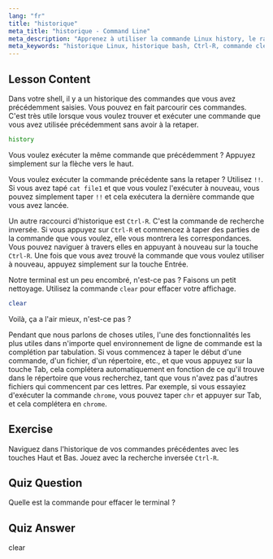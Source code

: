 ```yaml
---
lang: "fr"
title: "historique"
meta_title: "historique - Command Line"
meta_description: "Apprenez à utiliser la commande Linux history, le raccourci !! et Ctrl-R pour un rappel efficace des commandes. Améliorez votre productivité dans le terminal avec ces astuces essentielles !"
meta_keywords: "historique Linux, historique bash, Ctrl-R, commande clear, tutoriel Linux, ligne de commande, guide du débutant"
---
```


## Lesson Content

Dans votre shell, il y a un historique des commandes que vous avez précédemment saisies. Vous pouvez en fait parcourir ces commandes. C'est très utile lorsque vous voulez trouver et exécuter une commande que vous avez utilisée précédemment sans avoir à la retaper.

```bash
history
```

Vous voulez exécuter la même commande que précédemment ? Appuyez simplement sur la flèche vers le haut.

Vous voulez exécuter la commande précédente sans la retaper ? Utilisez `!!`. Si vous avez tapé `cat file1` et que vous voulez l'exécuter à nouveau, vous pouvez simplement taper `!!` et cela exécutera la dernière commande que vous avez lancée.

Un autre raccourci d'historique est `Ctrl-R`. C'est la commande de recherche inversée. Si vous appuyez sur `Ctrl-R` et commencez à taper des parties de la commande que vous voulez, elle vous montrera les correspondances. Vous pouvez naviguer à travers elles en appuyant à nouveau sur la touche `Ctrl-R`. Une fois que vous avez trouvé la commande que vous voulez utiliser à nouveau, appuyez simplement sur la touche Entrée.

Notre terminal est un peu encombré, n'est-ce pas ? Faisons un petit nettoyage. Utilisez la commande `clear` pour effacer votre affichage.

```bash
clear
```

Voilà, ça a l'air mieux, n'est-ce pas ?

Pendant que nous parlons de choses utiles, l'une des fonctionnalités les plus utiles dans n'importe quel environnement de ligne de commande est la complétion par tabulation. Si vous commencez à taper le début d'une commande, d'un fichier, d'un répertoire, etc., et que vous appuyez sur la touche Tab, cela complétera automatiquement en fonction de ce qu'il trouve dans le répertoire que vous recherchez, tant que vous n'avez pas d'autres fichiers qui commencent par ces lettres. Par exemple, si vous essayiez d'exécuter la commande `chrome`, vous pouvez taper `chr` et appuyer sur Tab, et cela complétera en `chrome`.

## Exercise

Naviguez dans l'historique de vos commandes précédentes avec les touches Haut et Bas. Jouez avec la recherche inversée `Ctrl-R`.

## Quiz Question

Quelle est la commande pour effacer le terminal ?

## Quiz Answer

clear
